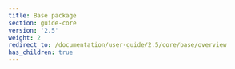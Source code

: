 ```yaml
---
title: Base package
section: guide-core
version: '2.5'
weight: 2
redirect_to: /documentation/user-guide/2.5/core/base/overview
has_children: true
---
```

